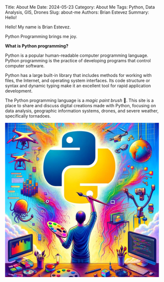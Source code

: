Title: About Me
Date: 2024-05-23
Category: About Me
Tags: Python, Data Analysis, GIS, Drones
Slug: about-me
Authors: Brian Estevez
Summary: Hello!

Hello! My name is Brian Estevez.

Python Programming brings me joy. 

**What is Python programming?**

Python is a popular human-readable computer programming language. Python programming is the practice of developing programs that control computer software.

Python has a large built-in library that includes methods for working with files, the Internet, and operating system interfaces. Its code structure or syntax and dynamic typing make it an excellent tool for rapid application development. 

The Python programming language is a *magic paint brush* 🎨. This site is a place to share and discuss digital creations made with Python, focusing on data analysis, geographic information systems, drones, and severe weather, specifically tornadoes. 

![Python as Creative Self Expression Image](https://github.com/estevezb/Fly-in-the-Ointment/blob/main/content/pages/Python_Creative_Self_Expression.jpg?raw=true)